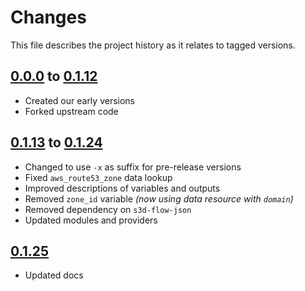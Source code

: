 # Changes
This file describes the project history as it relates to tagged versions.

## [0.0.0](.) to [0.1.12](.)
- Created our early versions
- Forked upstream code

## [0.1.13](.) to [0.1.24](.)
- Changed to use `-x` as suffix for pre-release versions
- Fixed `aws_route53_zone` data lookup
- Improved descriptions of variables and outputs
- Removed `zone_id` variable _(now using data resource with `domain`)_
- Removed dependency on `s3d-flow-json`
- Updated modules and providers

## [0.1.25](.)
- Updated docs
